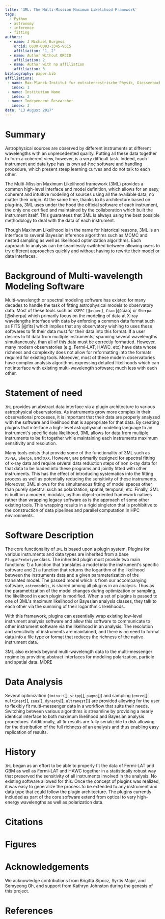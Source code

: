 ```yaml
---
title: '3ML: The Multi-Mission Maximum Likelihood Framework'
tags:
  - Python
  - astronomy
  - inference
  - fitting
authors:
  - name: J Michael Burgess
    orcid: 0000-0003-3345-9515
    affiliation: "1, 2"
  - name: Author Without ORCID
    affiliation: 2
  - name: Author with no affiliation
    affiliation: 3
bibliography: paper.bib
affiliations:
 - name: Max-Planck-Institut fur extraterrestrische Physik, Giessenbachstrasse 1, D-85748 Garching, Germany
   index: 1
 - name: Institution Name
   index: 2
 - name: Independent Researcher
   index: 3
date: "13 August 2017"
---
```


# Summary

Astrophysical sources are observed by different instruments at
different wavelengths with an unprecedented quality. Putting all these
data together to form a coherent view, however, is a very difficult
task. Indeed, each instrument and data type has its own ad-hoc
software and handling procedure, which present steep learning curves
and do not talk to each other.

The Multi-Mission Maximum Likelihood framework (3ML) provides a common
high-level interface and model definition, which allows for an easy,
coherent and intuitive modeling of sources using all the available
data, no matter their origin. At the same time, thanks to its
architecture based on plug-ins, 3ML uses under the hood the official
software of each instrument, the only one certified and maintained by
the collaboration which built the instrument itself. This guarantees
that 3ML is always using the best possible methodology to deal with
the data of each instrument.

Though Maximum Likelihood is in the name for historical reasons, 3ML
is an interface to several Bayesian inference algorithms such as MCMC
and nested sampling as well as likelihood optimization
algorithms. Each approach to analysis can be seamlessly switched
between allowing users to try different approaches quickly and without
having to rewrite their model or data interfaces.

# Background of Multi-wavelength Modeling Software

Multi-wavelength or spectral modeling software has existed for many
decades to handle the task of fitting astrophysical models to
observatory data. Most of these tools such as `XSPEC` `[@xspec]`, `Ciao` [@ciao] or
`Sherpa` [@sherpa] which primarily focus on the modeling of data at X-ray
wavelengths interface with data by enforcing a common data format such
as FITS [@fits] which implies that any observatory wishing to uses these
softwares to fit their data must for their data into this format. If a
user desires to fit data from multiple instruments, spanning several
wavelengths simultaneously, than all of this data must be correctly
formatted. However, many modern observatories (e.g. Fermi-LAT,
HAWC. etc) have data whose richness and complexity does not allow for
reformatting into the formats required for existing tools. Moreover,
most of these modern observatories have complex analysis algorithms
expressing detailed likelihoods which can not interface with existing
multi-wavelength software; much less with each other.

# Statement of need

`3ML` provides an abstract data interface via a plugin architecture to
various astrophysical observatories. As instruments grow more complex
in their observational processes, it is important that their data are
properly analyzed with the software and likelihood that is appropriate
for that data. By creating plugins that interface a high-level
astrophysical modeling language to an instrument's specific data
likelihood, 3ML allows for data from multiple instruments to be fit
together while maintaining each instruments maximum sensitivity and
resolution.

Many tools exists that provide some of the functionality of 3ML such
as `XSPEC`, `Sherpa`, and `XXX`. However, are primarily designed for
spectral fitting of x-ray data and require several data reduction
steps of non x-ray data for that data to be loaded into these programs
and jointly fitted with other instruments. This has the effect of
introducing systematics into the fitting process as well as
potentially reducing the sensitivity of these instruments. Moreover,
3ML allows for the simultaneous fitting of model spaces other than
purely spectral such as polarization, spatial, temporal, etc. Finally,
3ML is built on a modern, modular, python object-oriented framework
natives rather than wrapping legacy software as is the approach of
some other existing tools. This wrapping results in a rigid singleton
that is prohibitive to the construction of data pipelines and parallel
computation in HPC environments.

# Software Description
The core functionality of `3ML` is based upon a plugin system. Plugins
for various instruments and data types are inherited from a base
`PluginPrototype` class. The inherited plugin must provide two main
functions: 1) a function that translates a model into the instrument's
specific software and 2) a function that returns the logarithm of the
likelihood between the instruments data and a given parameterization
of the translated model. The passed model which is from our
accompanying software, `astromodels`, is shared among all plugins in
an analysis. Thus as the parametrization of the model changes during
optimization or sampling, the likelihood in each plugin is
modified. When a set of plugins is passed to one of 3ML's maximum
likelihood or Bayesian analysis classes, they talk to each other via
the summing of their logarithmic likelihoods.
	
With this framework, plugins can essentially wrap existing low-level
instrument analysis software and allow this software to communicate to
other instrument software via the likelihood in an analysis. The
resolution and sensitivity of instruments are maintained, and there is
no need to format data into a file type or format that reduces the
richness of the native instrument data. 

3ML also extends beyond multi-wavelength data to the multi-messenger
regime by providing abstract interfaces for modeling polarization,
particle and spatial data. MORE


# Data Analysis
Several optimization (`iminuit`[], `scipy`[], `pagmo`[]) and sampling
(`emcee`[], `multinest`[], `zeus`[], `dynesty`[], `ultranest`[]) are
provided allowing for the user to flexibly fit multi-messenger data in
a workflow that suits their needs. Switching between various
algorithms is streamline by providing a nearly identical interface to
both maximum likelihood and Bayesian analysis
procedures. Additionally, all fir results are fully serializible to
disk allowing for the distribution of the full richness of an analysis
and thus enabling easy replication of results.


# History
`3ML` began as an effort to be able to properly fit the data of
Fermi-LAT and GBM as well as Fermi-LAT and HAWC together in a
statistically robust way that preserved the sensitivity of all
instruments involved in the analysis. No existing software allowed for
this. Once the concept of plugins was realized, it was easy to
generalize the process to be extended to any instrument and data type
that could follow the plugin architecture. The plugins currently
included as part of the core software extend from optical to very
high-energy wavelengths as well as polarization data.



# Citations



# Figures

# Acknowledgements

We acknowledge contributions from Brigitta Sipocz, Syrtis Major, and Semyeong
Oh, and support from Kathryn Johnston during the genesis of this project.

# References
